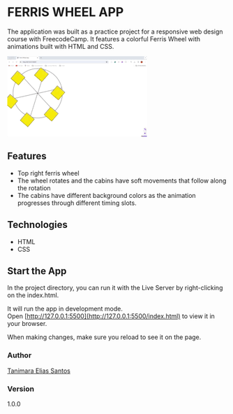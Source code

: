 # FERRIS WHEEL APP

The application was built as a practice project for a responsive web design course with FreecodeCamp. It features a colorful Ferris Wheel with animations built with HTML and CSS.

![ferris wheel app - Tanimara Elias Santos](ferris-wheel-app-showcase.gif)

## Features

- Top right ferris wheel
- The wheel rotates and the cabins have soft movements that follow along the rotation
- The cabins have different background colors as the animation progresses through different timing slots.

## Technologies

- HTML
- CSS

## Start the App

In the project directory, you can run it with the Live Server by right-clicking on the index.html.

It will run the app in development mode.\
Open [http://127.0.0.1:5500](http://127.0.0.1:5500/index.html) to view it in your browser.

When making changes, make sure you reload to see it on the page.

### Author

[Tanimara Elias Santos](https://github.com/tanimaraeliassantos)

### Version

1.0.0
